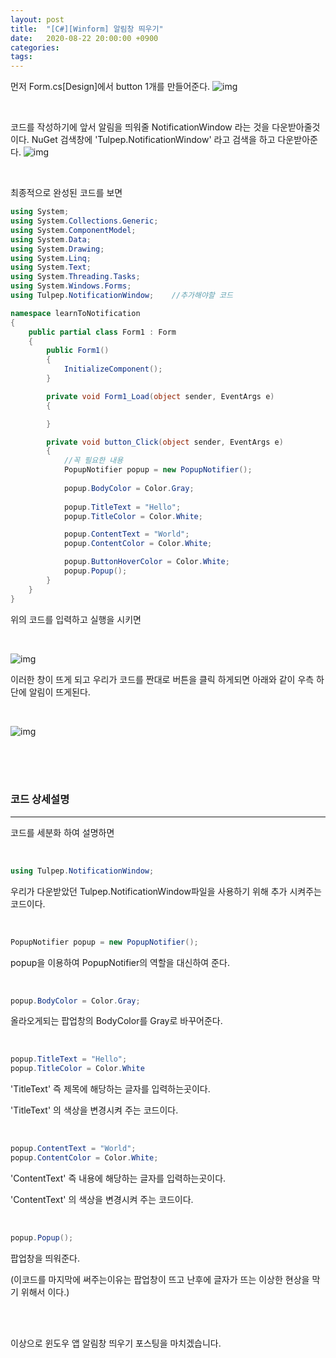 ```yaml
---
layout: post
title:  "[C#][Winform] 알림창 띄우기"
date:   2020-08-22 20:00:00 +0900
categories: 
tags: 
---
```

먼저 Form.cs[Design]에서 button 1개를 만들어준다.
![img](https://KimJihun-1315.github.io/assets/img/posting/20200822_5th/img01.png)

<br/>

 코드를 작성하기에 앞서 알림을 띄워줄 NotificationWindow 라는 것을 다운받아줄것이다.
NuGet 검색창에 'Tulpep.NotificationWindow' 라고 검색을 하고 다운받아준다.
![img](https://KimJihun-1315.github.io/assets/img/posting/20200822_5th/img02.png)

<br/>

최종적으로 완성된 코드를 보면
```c#
using System;
using System.Collections.Generic;
using System.ComponentModel;
using System.Data;
using System.Drawing;
using System.Linq;
using System.Text;
using System.Threading.Tasks;
using System.Windows.Forms;
using Tulpep.NotificationWindow;    //추가해야할 코드

namespace learnToNotification
{
    public partial class Form1 : Form
    {
        public Form1()
        {
            InitializeComponent();
        }

        private void Form1_Load(object sender, EventArgs e)
        {

        }

        private void button_Click(object sender, EventArgs e)
        {
            //꼭 필요한 내용
            PopupNotifier popup = new PopupNotifier();
            
            popup.BodyColor = Color.Gray;
            
            popup.TitleText = "Hello";
            popup.TitleColor = Color.White;

            popup.ContentText = "World";
            popup.ContentColor = Color.White;

            popup.ButtonHoverColor = Color.White;
            popup.Popup();
        }
    }
}
```

위의 코드를 입력하고 실행을 시키면 

<br/>

![img](https://KimJihun-1315.github.io/assets/img/posting/20200822_5th/img03.png)

이러한 창이 뜨게 되고 우리가 코드를 짠대로 버튼을 클릭 하게되면 아래와 같이 우측 하단에 알림이 뜨게된다. 

<br/>

![img](https://KimJihun-1315.github.io/assets/img/posting/20200822_5th/img04.png)

<br/>
<br/>
<br/>



### **코드 상세설명**

------

코드를 세분화 하여 설명하면

<br/>

```c#
using Tulpep.NotificationWindow;
```
우리가 다운받았던 Tulpep.NotificationWindow파일을 사용하기 위해 추가 시켜주는 코드이다.

<br/>

```c#
PopupNotifier popup = new PopupNotifier();
```
popup을 이용하여 PopupNotifier의 역할을 대신하여 준다.

<br/>

```c#
popup.BodyColor = Color.Gray;
```
올라오게되는 팝업창의 BodyColor를 Gray로 바꾸어준다.

<br/>

```c#
popup.TitleText = "Hello";
popup.TitleColor = Color.White
```

'TitleText' 즉 제목에 해당하는 글자를 입력하는곳이다.

'TitleText' 의 색상을 변경시켜 주는 코드이다.

<br/>

```c#
popup.ContentText = "World";
popup.ContentColor = Color.White;
```

'ContentText' 즉 내용에 해당하는 글자를 입력하는곳이다.

'ContentText' 의 색상을 변경시켜 주는 코드이다.

<br/>

```c#
popup.Popup();
```

팝업창을 띄워준다.

(이코드를 마지막에 써주는이유는 팝업창이 뜨고 난후에 글자가 뜨는 이상한 현상을 막기 위해서 이다.)

<br/>
<br/>

이상으로 윈도우 앱 알림창 띄우기 포스팅을 마치겠습니다.